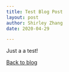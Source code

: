 ```yaml
---
title: Test Blog Post
layout: post
author: Shirley Zhang
date: 2020-04-29

---
```


Just a a test!

[Back to blog](../blog.html)
